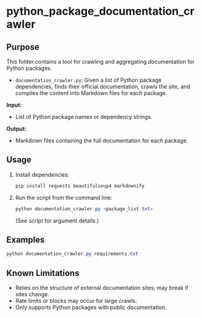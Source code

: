 # python_package_documentation_crawler

## Purpose
This folder contains a tool for crawling and aggregating documentation for Python packages.
- `documentation_crawler.py`: Given a list of Python package dependencies, finds their official documentation, crawls the site, and compiles the content into Markdown files for each package.

**Input:**
- List of Python package names or dependency strings.

**Output:**
- Markdown files containing the full documentation for each package.

## Usage
1. Install dependencies:
   ```powershell
   pip install requests beautifulsoup4 markdownify
   ```
2. Run the script from the command line:
   ```powershell
   python documentation_crawler.py <package_list.txt>
   ```
   (See script for argument details.)

## Examples
```powershell
python documentation_crawler.py requirements.txt
```

## Known Limitations
- Relies on the structure of external documentation sites; may break if sites change.
- Rate limits or blocks may occur for large crawls.
- Only supports Python packages with public documentation.
